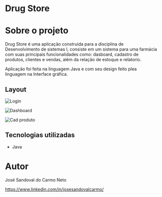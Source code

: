 # Drug Store

# Sobre o projeto

Drug Store é uma aplicação construida para a disciplina de Desenvolvimento de sistemas I, consiste em um sistema para uma farmácia com suas principais funcionalidades como: dasboard, cadastro de produtos, clientes e vendas, além  da relação de estoque e relatorio.

Aplicação foi feita na linguagem Java e com seu design feito plea linguagem na Interface gráfica.

## Layout

![Login]()

![Dashboard]()

![Cad produto]()

## Tecnologias utilizadas

- Java

# Autor

José Sandoval do Carmo Neto

https://www.linkedin.com/in/josesandovalcarmo/